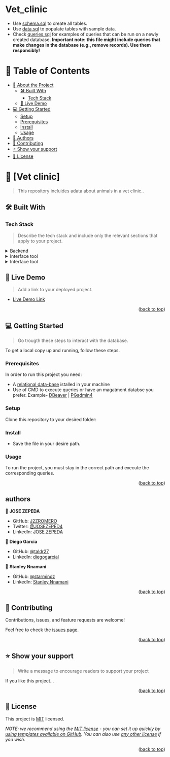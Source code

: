 # Vet_clinic


- Use [schema.sql](./schema.sql) to create all tables.
- Use [data.sql](./data.sql) to populate tables with sample data.
- Check [queries.sql](./queries.sql) for examples of queries that can be run on a newly created database. **Important note: this file might include queries that make changes in the database (e.g., remove records). Use them responsibly!**
<a name="readme-top"></a>


<!-- TABLE OF CONTENTS -->

# 📗 Table of Contents

- [📖 About the Project](#about-project)
  - [🛠 Built With](#built-with)
    - [Tech Stack](#tech-stack)
  - [🚀 Live Demo](#live-demo)
- [💻 Getting Started](#getting-started)
  - [Setup](#setup)
  - [Prerequisites](#prerequisites)
  - [Install](#install)
  - [Usage](#usage)
- [👥 Authors](#authors)
- [🤝 Contributing](#contributing)
- [⭐️ Show your support](#support)
- [📝 License](#license)

<!-- PROJECT DESCRIPTION -->

# 📖 [Vet clinic] <a name="about-project"></a>

> This repository incluides adata about animals in a vet clinic..


## 🛠 Built With <a name="built-with"></a>

### Tech Stack <a name="tech-stack"></a>

> Describe the tech stack and include only the relevant sections that apply to your project.

<details>
  <summary>Backend</summary>
  <ul>
    <li><a href="https://www.postgresql.org/">Postgresql</a></li>
  </ul>
</details>


<details>
<summary>Interface tool</summary>
  <ul>
    <li><a href="https://drawsql.app/">drawsql</a></li>
  </ul>
</details>

<details>
  <summary>Interface tool</summary>
  <ul>
    <li><a href="https://dbeaver.io/">DBeaver</a></li>
  </ul>
</details>

<!-- LIVE DEMO -->

## 🚀 Live Demo <a name="live-demo"></a>

> Add a link to your deployed project.

- [Live Demo Link](https://drawsql.app/teams/microverseactivities/diagrams/vet-clinic)

<p align="right">(<a href="#readme-top">back to top</a>)</p>

<!-- GETTING STARTED -->

## 💻 Getting Started <a name="getting-started"></a>

> Go trougth these steps to interact with the database.

To get a local copy up and running, follow these steps.

### Prerequisites

In order to run this project you need:

- A [relational data-base](https://www.statista.com/statistics/1131568/worldwide-popularity-ranking-relational-database-management-systems/) istalled in your machine 
- Use of CMD to execute queries or have an magatment databse you prefer. 
    Example-  [DBeaver](https://dbeaver.io/)  |   [PGadmin4](https://www.postgresql.org/about/news/pgadmin-4-v616-released-2548/)

### Setup

Clone this repository to your desired folder:

### Install

- Save the file in your desire path.

### Usage

To run the project, you must stay in the correct path and execute the corresponding queries.

<p align="right">(<a href="#readme-top">back to top</a>)</p>

## authors
<!-- AUTHORS -->

👤 **JOSE ZEPEDA**

- GitHub: [J2ZROMERO](https://github.com/J2ZROMERO)
- Twitter: [@JOSEZEPED4](https://twitter.com/JOSEZEPED4)
- LinkedIn: [JOSE ZEPEDA](https://www.linkedin.com/in/jose-zepeda-733ab91ab/)

👤 **Diego Garcia**

- GitHub: [@taldr27](https://github.com/taldr27)
- LinkedIn: [diegogarcial](https://www.linkedin.com/in/diegogarcial/)

👤 **Stanley Nnamani**
- GitHub: [@starmindz](https://github.com/starmindz)
- LinkedIn: [Stanley Nnamani](https://www.linkedin.com/in/stanley-nnamani)

<p align="right">(<a href="#readme-top">back to top</a>)</p>


<!-- CONTRIBUTING -->

## 🤝 Contributing <a name="contributing"></a>

Contributions, issues, and feature requests are welcome!

Feel free to check the [issues page](../../issues/).

<p align="right">(<a href="#readme-top">back to top</a>)</p>

<!-- SUPPORT -->

## ⭐️ Show your support <a name="support"></a>

> Write a message to encourage readers to support your project

If you like this project...

<p align="right">(<a href="#readme-top">back to top</a>)</p>



<!-- LICENSE -->

## 📝 License <a name="license"></a>

This project is [MIT](./LICENSE) licensed.

_NOTE: we recommend using the [MIT license](https://choosealicense.com/licenses/mit/) - you can set it up quickly by [using templates available on GitHub](https://docs.github.com/en/communities/setting-up-your-project-for-healthy-contributions/adding-a-license-to-a-repository). You can also use [any other license](https://choosealicense.com/licenses/) if you wish._

<p align="right">(<a href="#readme-top">back to top</a>)</p>
